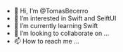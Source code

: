 - 👋 Hi, I’m @TomasBecerro
- 👀 I’m interested in Swift and SeiftUI
- 🌱 I’m currently learning Swift
- 💞️ I’m looking to collaborate on ...
- 📫 How to reach me ...

<!---
TomasBecerro/TomasBecerro is a ✨ special ✨ repository because its `README.md` (this file) appears on your GitHub profile.
You can click the Preview link to take a look at your changes.
--->
